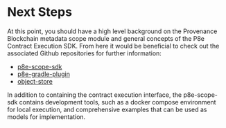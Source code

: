 # Next Steps

At this point, you should have a high level background on the Provenance Blockchain metadata scope module and general concepts of the P8e Contract Execution SDK. From here it would be beneficial to check out the associated Github repositories for further information:

- [p8e-scope-sdk](https://github.com/provenance-io/p8e-scope-sdk)
- [p8e-gradle-plugin](https://github.com/provenance-io/p8e-gradle-plugin)
- [object-store](https://github.com/provenance-io/object-store)

In addition to containing the contract execution interface, the p8e-scope-sdk contains development tools, such as a docker compose environment for local execution, and comprehensive examples that can be used as models for implementation.
